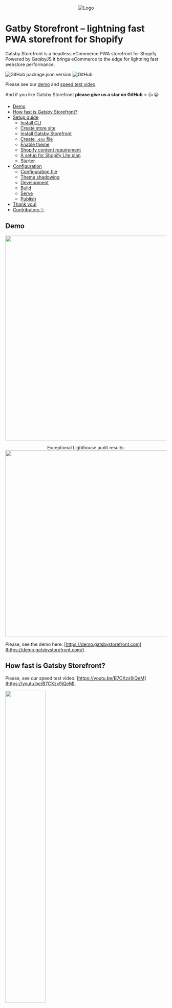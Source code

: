 <p align="center">
<img alt="Logo" src="https://gatsbystorefront-static.now.sh/gatsbystorefront_readme_logo.png"/>
</p>

# Gatby Storefront – lightning fast PWA storefront for Shopify

Gatsby Storefront is a headless eCommerce PWA storefront for Shopify. Powered by GatsbyJS it brings eCommerce to the edge for lightning fast webstore performance.

![GitHub package.json version](https://img.shields.io/github/package-json/v/gatsbystorefront/gatsby-theme-storefront-shopify)
![GitHub](https://img.shields.io/github/license/gatsbystorefront/gatsby-theme-storefront-shopify?color=green)

Please see our <a href="https://demo.gatsbystorefront.com" >demo</a> and <a href="https://youtu.be/B7CXzx9jQeM">speed test video</a>.

And if you like Gatsby Storefront **please give us a star on GitHub** ⭐ 👍 😀

<!-- toc -->

- [Demo](#demo)
- [How fast is Gatsby Storefront?](#how-fast-is-gatsby-storefront)
- [Setup guide](#setup-guide)
  - [Install CLI](#install-cli)
  - [Create store site](#create-store-site)
  - [Install Gatsby Storefront](#install-gatsby-storefront)
  - [Create `.env` file](#create-env-file)
  - [Enable theme](#enable-theme)
  - [Shopify content requirement](#shopify-content-requirement)
  - [A setup for Shopify Lite plan](#a-setup-for-shopify-lite-plan)
  - [Starter](#starter)
- [Configuration](#configuration)
  - [Configuration file](#configuration-file)
  - [Theme shadowing](#theme-shadowing)
  - [Development](#development)
  - [Build](#build)
  - [Serve](#serve)
  - [Publish](#publish)
- [Thank you!](#thank-you)
- [Contributors ✨](#contributors)

## Demo

<p align="center">
  <img width="640" src="https://gatsbystorefront-static.now.sh/gatsbystorefront-demogif-low.webp">
</p>

<p align="center">
  Exceptional Lighthouse audit results:
  <br/>

  <img width="584" src="https://gatsbystorefront-static.now.sh/gatsbystorefront-lighthouse-test-low.gif">
</p>

Please, see the demo here: [https://demo.gatsbystorefront.com](https://demo.gatsbystorefront.com/).

## How fast is Gatsby Storefront?

Please, see our speed test video: [https://youtu.be/B7CXzx9jQeM](https://youtu.be/B7CXzx9jQeM).

[<img src="https://img.youtube.com/vi/B7CXzx9jQeM/maxresdefault.jpg" width="50%">](https://youtu.be/B7CXzx9jQeM)

The tests are made with [puppeteer](https://github.com/puppeteer/puppeteer) based test script that emulates a customer journey and counts time necessary to load the pages: [https://github.com/GatsbyStorefront/speedtests](https://github.com/GatsbyStorefront/speedtests).

## Setup guide

### Install CLI

Install the Gatsby CLI:

```
npm install -g gatsby-cli
```

### Create store site

Create new gatsby site for your web store:

```sh
gatsby new store
```

### Install Gatsby Storefront

Install Gatsby Storefront NPM package:

```sh
npm install @gatsbystorefront/gatsby-theme-storefront-shopify
```

### Create `.env` file

Create `.env` file in your store's root directory with your Shopify storename (**storename**.myshopify.com) and [access token](https://help.shopify.com/en/api/getting-started/authentication/private-authentication#generate-credentials-from-the-shopify-admin) (your token must have full permissions on Storefront API).

```
GATSBY_SHOP_NAME=your_shopify_store_name
GATSBY_SHOPIFY_ACCESS_TOKEN=your_shopify_access_token
```

### Enable theme

Enable `gatsbystorefront/gatsby-theme-storefront-shopify` plugin in your `gatsby-config.js`:

```js
require("dotenv").config({ path: `.env` })
const flattenMenu = require("@gatsbystorefront/gatsby-theme-storefront-shopify/src/utils/flattenMenu")

module.exports = {
  plugins: [
    {
      resolve: '@gatsbystorefront/gatsby-theme-storefront-shopify',
      options: {
        shopName: process.env.GATSBY_SHOP_NAME,
        accessToken: process.env.GATSBY_SHOPIFY_ACCESS_TOKEN,
        basePath: '/',
        shopifyLite: false, // default 'false'
        enableWebp: true, // default 'true'
        imageQuality: '95', // default '95', better to decrease but always check your result images quality
        gatsbyImageProps: { // See: https://www.gatsbyjs.com/plugins/gatsby-image/#gatsby-image-props
          loading: 'eager', // Using 'eager' currently improves Lighthouse 6 metrics. See: https://github.com/gatsbyjs/gatsby/issues/24332#issuecomment-650760081
          fadeIn: false,
          durationFadeIn: 500,
        }
        manifest: { // web app manifest options to be passed to 'gatsby-plugin-manifest' installed inside theme
          name: 'Gatsby Storefront Demo Store',
          short_name: 'Gatsby Storefront',
          start_url: '/',
          background_color: '#fff',
          theme_color: '#333',
          display: 'standalone',
          icon: 'src/images/shopping_bag.svg',
          icon_options: {
            purpose: 'any maskable',
          },
          cache_busting_mode: 'none',
        },
      },
    },
  ],
  siteMetadata: {
    siteUrl: 'https://demo.gatsbystorefront.com',
    gatsbyStorefrontConfig: {
      // Your Gatsby Storefront configuration
      // Copy exmaple from the starter:
      // https://github.com/GatsbyStorefront/gatsby-starter-storefront-shopify/blob/master/gatsby-config.js

    }
};
```

### Shopify content requirement

Please make sure that your Shopify web store has at least one [Collection](https://help.shopify.com/en/manual/products/collections), one [Product](https://help.shopify.com/en/manual/products/add-update-products) (associated with Collection), [Blog post](https://help.shopify.com/en/manual/sell-online/online-store/blogs/writing-blogs), [Page](https://help.shopify.com/en/manual/sell-online/online-store/pages) and [store Policies](https://help.shopify.com/en/manual/checkout-settings/refund-privacy-tos) added before runing your Gatsby Storefront, as it is neccesary for correct API exposure.

### A setup for Shopify Lite plan

If you are using Shopify Lite plan. Please set `shopifyLite` property to `true` in `@gatsbystorefront/gatsby-theme-storefront-shopify` plugin `options` in `gatsby-config.js`. This will disable generation of pages for Blog and Pages as they are not avalible in "Lite" plan.

### Starter

You can also use the starter package for fatster setup process.

```sh
gatsby new store gatsbystorefront/gatsby-starter-storefront-shopify
```

This downloads the files and initializes the site by running npm install.

## Configuration

### Configuration file

Main theme configuration options are located in `gatsbyStorefrontConfig` object in `gatsby-config.js` file. Use it to:

- Configure main store parameters.
- Set up main menu and footer links.

### Theme shadowing

- Use [shadowing](https://www.gatsbyjs.org/docs/themes/shadowing/) for making necessary changes in `@gatsbystorefront/gatsby-theme-storefront-shopify` theme.
- Use shadowing of `@gatsbystorefront/gatsby-theme-storefront-shopify/src/gatsby-plugin-theme-ui/index.js` to change theme colors in accordance with [theme-ui specification](https://theme-ui.com/theme-spec).

For code example please see our [shadowing exmaple repo](https://github.com/GatsbyStorefront/theme-shadowing-example).

Note: In order to work in shadowed components GrapshQL queries have to be renamed.

### Development

```sh
gatsby develop
```

Will start a hot-reloading development environment accessible by default at localhost:8000.

### Build

```sh
gatsby build
```

Will perform an optimized production build for your site, generating static HTML and per-route JavaScript code bundles.

### Serve

```sh
gatsby serve
```

Starts a local HTML server for testing your built site. Remember to build your site using `gatsby build` before using this command.

### Publish

After making a build, upload `public/` directory to your web host. See additional instructions [here](https://www.gatsbyjs.org/docs/deploying-and-hosting/).

## Thank you!

Thank you! And we would love to hear your [feedback [😍😜😮😐😤]](https://pavel905961.typeform.com/to/Iv44IK).

![Expolore Gatsby Storefront](https://octodex.github.com/images/scubatocat.png)

## Contributors

<!-- ALL-CONTRIBUTORS-BADGE:END -->

Thanks goes to these wonderful people ([emoji key](https://allcontributors.org/docs/en/emoji-key)):

<!-- ALL-CONTRIBUTORS-LIST:START - Do not remove or modify this section -->
<!-- prettier-ignore-start -->
<!-- markdownlint-disable -->
<table>
  <tr>
    <td align="center"><a href="https://pavelivanov.net"><img src="https://avatars3.githubusercontent.com/u/202422?v=4" width="100px;" alt=""/><br /><sub><b>Pavel</b></sub></a><br /><a href="https://github.com/GatsbyStorefront/gatsby-theme-storefront-shopify/commits?author=paveli" title="Code">💻</a> <a href="#design-paveli" title="Design">🎨</a> <a href="https://github.com/GatsbyStorefront/gatsby-theme-storefront-shopify/commits?author=paveli" title="Documentation">📖</a> <a href="#example-paveli" title="Examples">💡</a> <a href="#ideas-paveli" title="Ideas, Planning, & Feedback">🤔</a> <a href="#projectManagement-paveli" title="Project Management">📆</a> <a href="https://github.com/GatsbyStorefront/gatsby-theme-storefront-shopify/pulls?q=is%3Apr+reviewed-by%3Apaveli" title="Reviewed Pull Requests">👀</a></td>
    <td align="center"><a href="https://github.com/mimibar"><img src="https://avatars2.githubusercontent.com/u/2718783?v=4" width="100px;" alt=""/><br /><sub><b>mimibar</b></sub></a><br /><a href="https://github.com/GatsbyStorefront/gatsby-theme-storefront-shopify/issues?q=author%3Amimibar" title="Bug reports">🐛</a> <a href="https://github.com/GatsbyStorefront/gatsby-theme-storefront-shopify/commits?author=mimibar" title="Code">💻</a></td>
    <td align="center"><a href="https://checkpointlive.com"><img src="https://avatars3.githubusercontent.com/u/22243890?v=4" width="100px;" alt=""/><br /><sub><b>Adam Chilton</b></sub></a><br /><a href="https://github.com/GatsbyStorefront/gatsby-theme-storefront-shopify/issues?q=author%3AARChilton" title="Bug reports">🐛</a></td>
  </tr>
</table>

<!-- markdownlint-enable -->
<!-- prettier-ignore-end -->

<!-- ALL-CONTRIBUTORS-LIST:END -->

This project follows the [all-contributors](https://github.com/all-contributors/all-contributors) specification. Contributions of any kind welcome!
